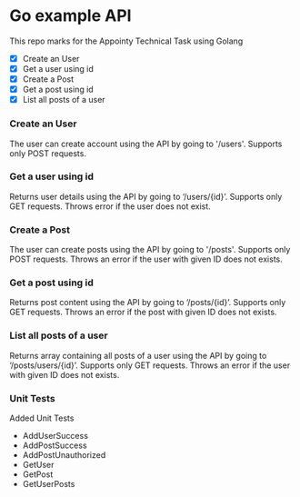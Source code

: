 # Go example API
This repo marks for the Appointy Technical Task using Golang

- [X] Create an User
- [X] Get a user using id
- [X] Create a Post
- [X] Get a post using id
- [X] List all posts of a user

### Create an User
The user can create account using the API by going to '/users'. Supports only POST requests.

### Get a user using id
Returns user details using the API by going to ‘/users/{id}’. Supports only GET requests. Throws error if the user does not exist.

### Create a Post
The user can create posts using the API by going to '/posts'. Supports only POST requests. Throws an error if the user with given ID does not exists.

### Get a post using id
Returns post content using the API by going to ‘/posts/{id}’. Supports only GET requests. Throws an error if the post with given ID does not exists.

### List all posts of a user
Returns array containing all posts of a user using the API by going to ‘/posts/users/{id}’. Supports only GET requests. Throws an error if the user with given ID does not exists.

### Unit Tests
Added Unit Tests
 - AddUserSuccess
 - AddPostSuccess
 - AddPostUnauthorized
 - GetUser
 - GetPost
 - GetUserPosts
